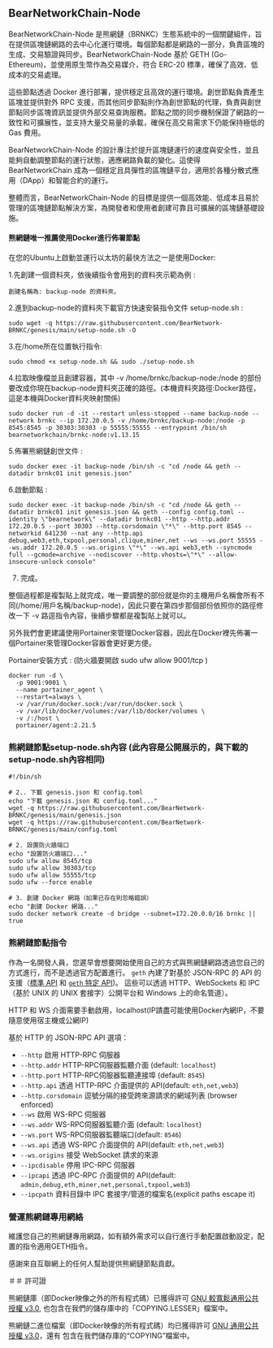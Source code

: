 ## BearNetworkChain-Node

BearNetworkChain-Node 是熊網鏈（BRNKC）生態系統中的一個關鍵組件，旨在提供區塊鏈網路的去中心化運行環境。每個節點都是網路的一部分，負責區塊的生成、交易驗證與同步。BearNetworkChain-Node 基於 GETH (Go-Ethereum)，並使用原生幣作為交易媒介，符合 ERC-20 標準，確保了高效、低成本的交易處理。

這些節點透過 Docker 進行部署，提供穩定且高效的運行環境。創世節點負責產生區塊並提供對外 RPC 支援，而其他同步節點則作為創世節點的代理，負責與創世節點同步區塊資訊並提供外部交易查詢服務。節點之間的同步機制保證了網路的一致性和可擴展性，並支持大量交易量的承載，確保在高交易需求下仍能保持極低的 Gas 費用。

BearNetworkChain-Node 的設計專注於提升區塊鏈運行的速度與安全性，並且能夠自動調整節點的運行狀態，適應網路負載的變化。這使得 BearNetworkChain 成為一個穩定且具彈性的區塊鏈平台，適用於各種分散式應用（DApp）和智能合約的運行。

整體而言，BearNetworkChain-Node 的目標是提供一個高效能、低成本且易於管理的區塊鏈節點解決方案，為開發者和使用者創建可靠且可擴展的區塊鏈基礎設施。

#### 熊網鏈唯一推薦使用Docker進行佈署節點

在您的Ubuntu上啟動並運行以太坊的最快方法之一是使用Docker:

1.先創建一個資料夾，依後續指令會用到的資料夾示範為例 :

```shell
創建名稱為: backup-node 的資料夾。
```

2.進到backup-node的資料夾下載官方快速安裝指令文件 setup-node.sh : 

```shell
sudo wget -q https://raw.githubusercontent.com/BearNetwork-BRNKC/genesis/main/setup-node.sh -O
```

3.在/home所在位置執行指令:
```shell
sudo chmod +x setup-node.sh && sudo ./setup-node.sh
```

4.拉取映像檔並且創建容器，其中 -v /home/brnkc/backup-node:/node 的部份要改成你現在backup-node資料夾正確的路徑。(本機資料夾路徑:Docker路徑，這是本機與Docker資料夾映射關係)
```shell
sudo docker run -d -it --restart unless-stopped --name backup-node --network brnkc --ip 172.20.0.5 -v /home/brnkc/backup-node:/node -p 8545:8545 -p 30303:30303 -p 55555:55555 --entrypoint /bin/sh bearnetworkchain/brnkc-node:v1.13.15
```

5.佈署熊網鏈創世文件 :
```shell
sudo docker exec -it backup-node /bin/sh -c "cd /node && geth --datadir brnkc01 init genesis.json"
```

6.啟動節點 :
```shell
sudo docker exec -it backup-node /bin/sh -c "cd /node && geth --datadir brnkc01 init genesis.json && geth --config config.toml --identity \"bearnetwork\" --datadir brnkc01 --http --http.addr 172.20.0.5 --port 30303 --http.corsdomain \"*\" --http.port 8545 --networkid 641230 --nat any --http.api debug,web3,eth,txpool,personal,clique,miner,net --ws --ws.port 55555 --ws.addr 172.20.0.5 --ws.origins \"*\" --ws.api web3,eth --syncmode full --gcmode=archive --nodiscover --http.vhosts=\"*\" --allow-insecure-unlock console"
```

7. 完成。

整個過程都是複製貼上就完成，唯一要調整的部份就是你的主機用戶名稱會所有不同(/home/用戶名稱/backup-node)，因此只要在第四步那個部份依照你的路徑修改一下 -v 路逕指令內容，後續步驟都是複製貼上就可以。

另外我們會更建議使用Portainer來管理Docker容器，因此在Docker裡先佈署一個Portainer來管理Docker容器會更好更方便。

Portainer安裝方式 : (防火牆要開啟 sudo ufw allow 9001/tcp )
```shell
docker run -d \
  -p 9001:9001 \
  --name portainer_agent \
  --restart=always \
  -v /var/run/docker.sock:/var/run/docker.sock \
  -v /var/lib/docker/volumes:/var/lib/docker/volumes \
  -v /:/host \
  portainer/agent:2.21.5
```


### 熊網鏈節點setup-node.sh內容 (此內容是公開展示的，與下載的setup-node.sh內容相同)
```shell
#!/bin/sh

# 2.. 下載 genesis.json 和 config.toml
echo "下載 genesis.json 和 config.toml..."
wget -q https://raw.githubusercontent.com/BearNetwork-BRNKC/genesis/main/genesis.json
wget -q https://raw.githubusercontent.com/BearNetwork-BRNKC/genesis/main/config.toml

# 2. 設置防火牆端口
echo "設置防火牆端口..."
sudo ufw allow 8545/tcp
sudo ufw allow 30303/tcp
sudo ufw allow 55555/tcp
sudo ufw --force enable

# 3. 創建 Docker 網路（如果已存在則忽略錯誤）
echo "創建 Docker 網路..."
sudo docker network create -d bridge --subnet=172.20.0.0/16 brnkc || true

```

### 熊網鏈節點指令

作為一名開發人員，您遲早會想要開始使用自己的方式與熊網鏈網路透過您自己的方式進行，而不是透過官方配置進行。
`geth` 內建了對基於 JSON-RPC 的 API 的支援（[標準 API](https://ethereum.github.io/execution-apis/api-documentation/)
和 [`geth` 特定 API](https://geth.ethereum.org/docs/interacting-with-geth/rpc))。
這些可以透過 HTTP、WebSockets 和 IPC（基於 UNIX 的 UNIX 套接字）公開平台和 Windows 上的命名管道）。

HTTP 和 WS 介面需要手動啟用，localhost(IP請盡可能使用Docker內網IP，不要隨意使用宿主機或公網IP)

基於 HTTP 的 JSON-RPC API 選項：

  * `--http` 啟用 HTTP-RPC 伺服器
  * `--http.addr` HTTP-RPC伺服器監聽介面 (default: `localhost`)
  * `--http.port` HTTP-RPC伺服器監聽連接埠 (default: `8545`)
  * `--http.api` 透過 HTTP-RPC 介面提供的 API(default: `eth,net,web3`)
  * `--http.corsdomain` 逗號分隔的接受跨來源請求的網域列表 (browser enforced)
  * `--ws` 啟用 WS-RPC 伺服器
  * `--ws.addr` WS-RPC伺服器監聽介面 (default: `localhost`)
  * `--ws.port` WS-RPC伺服器監聽端口(default: `8546`)
  * `--ws.api` 透過 WS-RPC 介面提供的 API(default: `eth,net,web3`)
  * `--ws.origins` 接受 WebSocket 請求的來源
  * `--ipcdisable` 停用 IPC-RPC 伺服器
  * `--ipcapi` 透過 IPC-RPC 介面提供的 API(default: `admin,debug,eth,miner,net,personal,txpool,web3`)
  * `--ipcpath` 資料目錄中 IPC 套接字/管道的檔案名(explicit paths escape it)

### 營運熊網鏈專用網絡

維護您自己的熊網鏈專用網路，如有額外需求可以自行進行手動配置啟動設定，配置的指令適用GETH指令。

感謝來自互聯網上的任何人幫助提供熊網鏈節點貢獻。


＃＃ 許可證

熊網鏈庫（即Docker映像之外的所有程式碼）已獲得許可
[GNU 較寬鬆通用公共授權 v3.0](https://www.gnu.org/licenses/lgpl-3.0.en.html),
也包含在我們的儲存庫中的「COPYING.LESSER」檔案中。

熊網鏈二進位檔案（即Docker映像的所有程式碼）均已獲得許可
[GNU 通用公共授權 v3.0](https://www.gnu.org/licenses/gpl-3.0.en.html)，還有
包含在我們儲存庫的“COPYING”檔案中。

